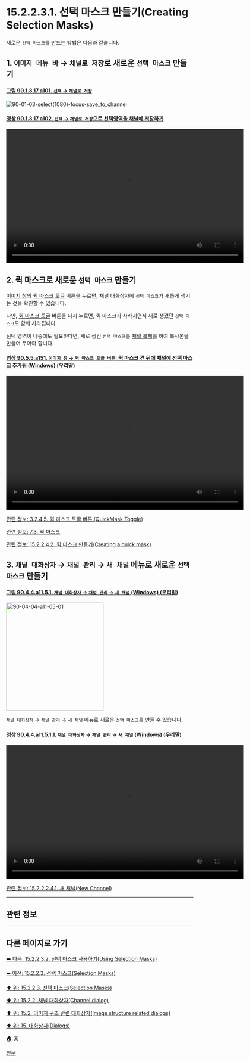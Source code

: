 # 15.2.2.3.1. 선택 마스크 만들기(Creating Selection Masks)

새로운 `선택 마스크`를 만드는 방법은 다음과 같습니다.

<a id="15-02-02-03-01-s1"></a>

## 1. `이미지 메뉴 바` → `채널로 저장`로 새로운 `선택 마스크` 만들기

<a id="90-01-03-17-a101"></a>

#### [그림 90.1.3.17.a101. `선택` → `채널로 저장`](./90-01-03-17-save_to_channel.md#90-01-03-17-a101)
![90-01-03-select(1080)-focus-save_to_channel](https://github.com/wonder13662/gimp/assets/15767104/edec29a9-4f48-46d7-8295-72f059bdce3e)

<a id="90-01-03-17-a102"></a>

#### [영상 90.1.3.17.a102. `선택` → `채널로 저장`으로 선택영역을 채널에 저장하기](./90-01-03-17-save_to_channel.md#90-01-03-17-a102)
<video controls="controls" width="640" height="360"  src="https://github.com/wonder13662/gimp/assets/15767104/67209be1-b3f4-48c7-a2bb-265f963bcbb5"></video>

<a id="15-02-02-03-01-s2"></a>

## 2. 퀵 마스크로 새로운 `선택 마스크` 만들기
[이미지 창](./03-02-04-00-image_window.md)의 [퀵 마스크 토글](./03-02-04-05-quickmask-toggle.md) 버튼을 누르면, 채널 대화상자에 `선택 마스크`가 새롭게 생기는 것을 확인할 수 있습니다.

다만, [퀵 마스크 토글](./03-02-04-05-quickmask-toggle.md) 버튼을 다시 누르면, 퀵 마스크가 사라지면서 새로 생겼던 `선택 마스크`도 함께 사라집니다.

선택 영역이 나중에도 필요하다면, 새로 생긴 `선택 마스크`를 [채널 복제](./15-02-02-02-04-04-duplicate_channel.md)를 하여 복사본을 만들어 두어야 합니다.

<a id="90-05-05-a151"></a>

#### [영상 90.5.5.a151. `이미지 창` → `퀵 마스크 토글 버튼`: 퀵 마스크 켠 뒤에 채널에 선택 마스크 추가됨 (Windows) (우리말)](./90-05-05-quickmask_toggle.md#90-05-05-a151)
<video controls="controls" width="640" height="360"  src="https://github.com/wonder13662/gimp/assets/15767104/25251159-6aae-4b3a-ad1f-07bffc8ada2e"></video>

[관련 정보: 3.2.4.5. 퀵 마스크 토글 버튼 (QuickMask Toggle)](./03-02-04-05-quickmask-toggle.md)

[관련 정보: 7.3. 퀵 마스크](./07-03-00-the-quickmask.md)

[관련 정보: 15.2.2.4.2. 퀵 마스크 만들기(Creating a quick mask)](./15-02-02-04-02-creating_a_quick_mask.md)

<a id="15-02-02-03-01-s3"></a>

## 3. `채널 대화상자` → `채널 관리` → `새 채널` 메뉴로 새로운 `선택 마스크` 만들기

<a id="90-04-04-a11-05-01"></a>

#### [그림 90.4.4.a11.5.1. `채널 대화상자` → `채널 관리` → `새 채널` (Windows) (우리말)](./90-04-04-channels.md#90-04-04-a11-05-01)
<img width="262" height="290" alt="90-04-04-a11-05-01" src="https://github.com/wonder13662/gimp/assets/15767104/82c4f833-a4c3-4e0b-b8e2-2679a286785b" />

`채널 대화상자` → `채널 관리` → `새 채널` 메뉴로 새로운 `선택 마스크`를 만들 수 있습니다.

<a id="90-04-04-a11-05-01-01"></a>

#### [영상 90.4.4.a11.5.1.1. `채널 대화상자` → `채널 관리` → `새 채널` (Windows) (우리말)](./90-04-04-channels.md#90-04-04-a11-05-01-01)
<video controls="controls" width="640" height="360" src="https://github.com/wonder13662/gimp/assets/15767104/8f0ace6a-84f2-48e0-9f62-9cd712890b9c"></video>

[관련 정보: 15.2.2.2.4.1. 새 채널(New Channel)](./15-02-02-02-04-01-new_channel.md)

***

## 관련 정보


***

## 다른 페이지로 가기

[➡️ 다음: 15.2.2.3.2. 선택 마스크 사용하기(Using Selection Masks)](./15-02-02-03-02-using_selection_masks.md)

[⬅️ 이전: 15.2.2.3. 선택 마스크(Selection Masks)](./15-02-02-03-00-selection_masks.md)

[⬆️ 위: 15.2.2.3. 선택 마스크(Selection Masks)](./15-02-02-03-00-selection_masks.md)

[⬆️ 위: 15.2.2. 채널 대화상자(Channel dialog)](./15-02-02-00-channel_dialog.md)

[⬆️ 위: 15.2. 이미지 구조 관련 대화상자(Image structure related dialogs)](./15-02-00-image-structure-related-dialogs.md)

[⬆️ 위: 15. 대화상자(Dialogs)](./15-00-dialogs.md)

[🏠 홈](./00-home.md)

[원문](https://docs.gimp.org/2.10/ko/gimp-channel-dialog.html#idm18153)
